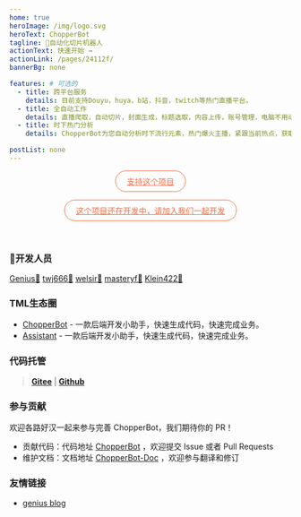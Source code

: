 ```yaml
---
home: true
heroImage: /img/logo.svg
heroText: ChopperBot
tagline: 🤖自动化切片机器人
actionText: 快速开始 →
actionLink: /pages/24112f/
bannerBg: none

features: # 可选的
  - title: 跨平台服务
    details: 目前支持Douyu，huya，b站，抖音，twitch等热门直播平台。
  - title: 全自动工作
    details: 直播爬取，自动切片，封面生成，标题选取，内容上传，账号管理，电脑不用动，ChopperBot全自动。
  - title: 时下热门分析
    details: ChopperBot为您自动分析时下流行元素，热门爆火主播，紧跟当前热点，获取最新直播内容。

postList: none
---
```


<p align="center">
  <a class="become-sponsor" href="/pages/4fedc2">支持这个项目</a>
</p>
<p align="center">
<a class="become-sponsor" href="https://github.com/969025903/ChopperBot">这个项目还在开发中，请加入我们一起开发</a>
</p>
<style>
  .become-sponsor{
    padding: 8px 20px;
    display: inline-block;
    color: #ef6d48;
    border-radius: 30px;
    box-sizing: border-box;
    border: 1px solid #ef6d48;
  }
</style>

<br/>

### 🤡开发人员

[Genius🤡](https://github.com/969025903)
[twj666🤡](https://github.com/tmlgenius)
[welsir🤡](https://github.com/tmlgenius)
[masteryf🤡](https://github.com/masteryf)
[Klein422🤡](https://github.com/Klein422)


### TML生态圈

- [ChopperBot](https://github.com/969025903/ChopperBot) - 一款后端开发小助手，快速生成代码，快速完成业务。
- [Assistant](https://github.com/969025903/Assistant) - 一款后端开发小助手，快速生成代码，快速完成业务。

### 代码托管

> **[Gitee](https://gitee.com/sbg-genius/ChopperBot)** | **[Github](https://github.com/969025903/ChopperBot)**

### 参与贡献

欢迎各路好汉一起来参与完善 ChopperBot，我们期待你的 PR！

- 贡献代码：代码地址 [ChopperBot](https://github.com/969025903/ChopperBot) ，欢迎提交 Issue 或者 Pull Requests
- 维护文档：文档地址 [ChopperBot-Doc](https://github.com/969025903/ChopperBot-Doc/) ，欢迎参与翻译和修订


### 友情链接
- [genius blog](https://969025903.github.io/)
